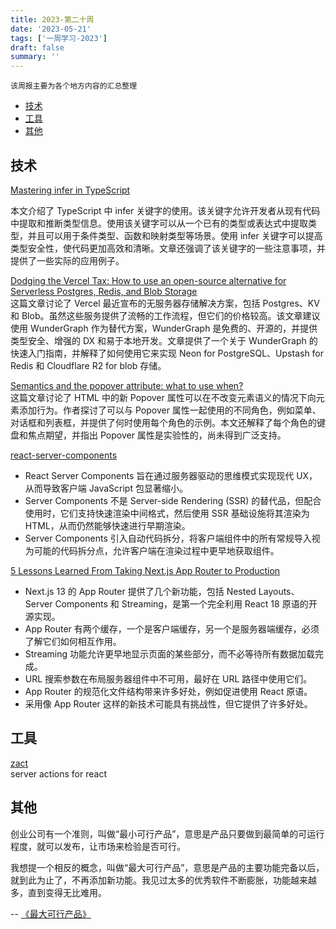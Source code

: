 ```yaml
---
title: 2023-第二十周
date: '2023-05-21'
tags: ['一周学习-2023']
draft: false
summary: ''
---
```


`该周报主要为各个地方内容的汇总整理`

- [技术](#技术)
- [工具](#工具)
- [其他](#其他)

## 技术

[Mastering infer in TypeScript](https://javascript.plainenglish.io/mastering-infer-in-typescript-6cf3f93cca86)

本文介绍了 TypeScript 中 infer 关键字的使用。该关键字允许开发者从现有代码中提取和推断类型信息。使用该关键字可以从一个已有的类型或表达式中提取类型，并且可以用于条件类型、函数和映射类型等场景。使用 infer 关键字可以提高类型安全性，使代码更加高效和清晰。文章还强调了该关键字的一些注意事项，并提供了一些实际的应用例子。

[Dodging the Vercel Tax: How to use an open-source alternative for Serverless Postgres, Redis, and Blob Storage](https://javascript.plainenglish.io/dodging-the-vercel-storage-tax-there-are-better-open-source-alternatives-ef04e537b598)  
这篇文章讨论了 Vercel 最近宣布的无服务器存储解决方案，包括 Postgres、KV 和 Blob。虽然这些服务提供了流畅的工作流程，但它们的价格较高。该文章建议使用 WunderGraph 作为替代方案，WunderGraph 是免费的、开源的，并提供类型安全、增强的 DX 和易于本地开发。文章提供了一个关于 WunderGraph 的快速入门指南，并解释了如何使用它来实现 Neon for PostgreSQL、Upstash for Redis 和 Cloudflare R2 for blob 存储。

[Semantics and the popover attribute: what to use when?](https://hidde.blog/popover-semantics/)  
这篇文章讨论了 HTML 中的新 Popover 属性可以在不改变元素语义的情况下向元素添加行为。作者探讨了可以与 Popover 属性一起使用的不同角色，例如菜单、对话框和列表框，并提供了何时使用每个角色的示例。本文还解释了每个角色的键盘和焦点期望，并指出 Popover 属性是实验性的，尚未得到广泛支持。

[react-server-components](https://www.patterns.dev/posts/react-server-components)

- React Server Components 旨在通过服务器驱动的思维模式实现现代 UX，从而导致客户端 JavaScript 包显著缩小。
- Server Components 不是 Server-side Rendering (SSR) 的替代品，但配合使用时，它们支持快速渲染中间格式，然后使用 SSR 基础设施将其渲染为 HTML，从而仍然能够快速进行早期渲染。
- Server Components 引入自动代码拆分，将客户端组件中的所有常规导入视为可能的代码拆分点，允许客户端在渲染过程中更早地获取组件。

[5 Lessons Learned From Taking Next.js App Router to Production](https://www.inngest.com/blog/5-lessons-learned-from-taking-next-js-app-router-to-production)

- Next.js 13 的 App Router 提供了几个新功能，包括 Nested Layouts、Server Components 和 Streaming，是第一个完全利用 React 18 原语的开源实现。
- App Router 有两个缓存，一个是客户端缓存，另一个是服务器端缓存，必须了解它们如何相互作用。
- Streaming 功能允许更早地显示页面的某些部分，而不必等待所有数据加载完成。
- URL 搜索参数在布局服务器组件中不可用，最好在 URL 路径中使用它们。
- App Router 的规范化文件结构带来许多好处，例如促进使用 React 原语。
- 采用像 App Router 这样的新技术可能具有挑战性，但它提供了许多好处。

## 工具

[zact](https://github.com/pingdotgg/zact)  
server actions for react

## 其他

创业公司有一个准则，叫做“最小可行产品”，意思是产品只要做到最简单的可运行程度，就可以发布，让市场来检验是否可行。

我想提一个相反的概念，叫做“最大可行产品”，意思是产品的主要功能完备以后，就到此为止了，不再添加新功能。我见过太多的优秀软件不断膨胀，功能越来越多，直到变得无比难用。

-- [《最大可行产品》](https://debugger.medium.com/its-time-for-maximum-viable-product-eec9d5211156)
